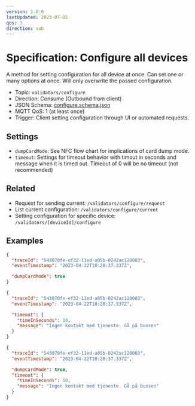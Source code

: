```yaml
---
version: 1.0.0
lastUpdated: 2023-07-05
qos: 1
direction: sub
---
```


# Specification: Configure all devices

A method for setting configuration for all device at once. Can set one or many
options at once. Will only overwrite the passed configuration.

- Topic: `validators/configure`
- Direction: Consume (Outbound from client)
- JSON Schema: [configure.schema.json](./configure.schema.json)
- MQTT QoS: 1 (at least once)
- Trigger: Client setting configuration through UI or automated requests.

## Settings

- `dumpCardMode`: See NFC flow chart for implications of card dump mode.
- `timeout`: Settings for timeout behavior with timout in seconds and message
  when it is timed out. Timeout of 0 will be no timeout (not recommended)

## Related

- Request for sending current: `/validators/configure/request`
- List current configuration: `/validators/configure/current`
- Setting configuration for specific device: `/validators/[deviceId]/configure`

## Examples

```json
{
  "traceId": "543070fe-ef32-11ed-a05b-0242ac120003",
  "eventTimestamp": "2023-04-22T10:28:37.337Z",

  "dumpCardMode": true
}
```

```json
{
  "traceId": "543070fe-ef32-11ed-a05b-0242ac120003",
  "eventTimestamp": "2023-04-22T10:28:37.337Z",

  "timeout": {
    "timeInSeconds": 10,
    "message": "Ingen kontakt med tjeneste. Gå på bussen"
  }
}
```

```json
{
  "traceId": "543070fe-ef32-11ed-a05b-0242ac120003",
  "eventTimestamp": "2023-04-22T10:28:37.337Z",

  "dumpCardMode": true,
  "timeout": {
    "timeInSeconds": 10,
    "message": "Ingen kontakt med tjeneste. Gå på bussen"
  }
}
```
